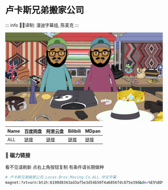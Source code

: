 # 卢卡斯兄弟搬家公司

::: info
✍🏻译制: 漫迪字幕组, 陈麦克
:::

![LBMC.jpg](LBMC.jpg)

| Name | 百度网盘 | 阿里云盘 | Bilibili | MDpan |
| --- | --- | --- | --- | --- |
| ALL |[链接](https://pan.baidu.com/s/1s9Dz71EgqEVJP6qRCsMwjQ?pwd=h9kj) |[链接](https://www.aliyundrive.com/s/awMaRLX1VE6) |[链接](https://www.bilibili.com/video/BV12x411S7Tr) |[链接](https://mdpan.tk/%E5%8D%A2%E5%8D%A1%E6%96%AF%E5%85%84%E5%BC%9F%E6%90%AC%E5%AE%B6%E5%85%AC%E5%8F%B8) |

### 🧲 磁力链接

看不见请刷新 点右上角按钮复制 有条件请长期做种

```bash
# 卢卡斯兄弟搬家公司.Lucas.Bros.Moving.Co.ALL.中文字幕
magnet:?xt=urn:btih:6190d8343ad3af5e3d54b50f4a6856fdc875e39d&dn=%E5%8D%A2%E5%8D%A1%E6%96%AF%E5%85%84%E5%BC%9F%E6%90%AC%E5%AE%B6%E5%85%AC%E5%8F%B8.Lucas.Bros.Moving.Co.ALL.%E4%B8%AD%E6%96%87%E5%AD%97%E5%B9%95&tr=udp://tracker.opentrackr.org:1337/announce&tr=udp://opentracker.i2p.rocks:6969/announce&tr=udp://open.demonii.com:1337/announce&tr=udp://tracker.openbittorrent.com:6969/announce&tr=http://tracker.openbittorrent.com:80/announce&tr=udp://open.stealth.si:80/announce&tr=udp://tracker.torrent.eu.org:451/announce&tr=udp://exodus.desync.com:6969/announce&tr=udp://explodie.org:6969/announce&tr=udp://uploads.gamecoast.net:6969/announce&tr=udp://tracker1.bt.moack.co.kr:80/announce&tr=udp://tracker.tiny-vps.com:6969/announce&tr=udp://tracker.therarbg.com:6969/announce&tr=udp://tracker.theoks.net:6969/announce&tr=udp://tracker.moeking.me:6969/announce&tr=udp://tracker.dump.cl:6969/announce&tr=udp://tracker.bittor.pw:1337/announce&tr=udp://tracker.4.babico.name.tr:3131/announce&tr=udp://thouvenin.cloud:6969/announce&tr=udp://sanincode.com:6969/announce
```
